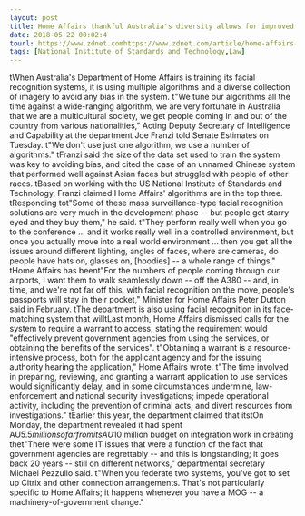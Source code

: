 ```yaml
---
layout: post
title: Home Affairs thankful Australia's diversity allows for improved facial recognition
date: 2018-05-22 00:02:4
tourl: https://www.zdnet.comhttps://www.zdnet.com/article/home-affairs-thankful-australias-diversity-allows-for-improved-facial-recognition/
tags: [National Institute of Standards and Technology,Law]
---
```

 tWhen Australia's Department of Home Affairs is training its facial recognition systems, it is using multiple algorithms and a diverse collection of imagery to avoid any bias in the system. t"We tune our algorithms all the time against a wide-ranging algorithm, we are very fortunate in Australia that we are a multicultural society, we get people coming in and out of the country from various nationalities," Acting Deputy Secretary of Intelligence and Capability at the department Joe Franzi told Senate Estimates on Tuesday. t"We don't use just one algorithm, we use a number of algorithms." tFranzi said the size of the data set used to train the system was key to avoiding bias, and cited the case of an unnamed Chinese system that performed well against Asian faces but struggled with people of other races. tBased on working with the US National Institute of Standards and Technology, Franzi claimed Home Affairs' algorithms are in the top three. tResponding tot"Some of these mass surveillance-type facial recognition solutions are very much in the development phase -- but people get starry eyed and they buy them," he said. t"They perform really well when you go to the conference ... and it works really well in a controlled environment, but once you actually move into a real world environment ... then you get all the issues around different lighting, angles of faces, where are cameras, do people have hats on, glasses on, [hoodies] -- a whole range of things." tHome Affairs has beent"For the numbers of people coming through our airports, I want them to walk seamlessly down -- off the A380 -- and, in time, and we're not far off this, with facial recognition on the move, people's passports will stay in their pocket," Minister for Home Affairs Peter Dutton said in February. tThe department is also using facial recognition in its face-matching system that willtLast month, Home Affairs dismissed calls for the system to require a warrant to access, stating the requirement would "effectively prevent government agencies from using the services, or obtaining the benefits of the services". t"Obtaining a warrant is a resource-intensive process, both for the applicant agency and for the issuing authority hearing the application," Home Affairs wrote. t"The time involved in preparing, reviewing, and granting a warrant application to use services would significantly delay, and in some circumstances undermine, law-enforcement and national security investigations; impede operational activity, including the prevention of criminal acts; and divert resources from investigations." tEarlier this year, the department claimed that itstOn Monday, the department revealed it had spent AU$5.5 million so far from its AU$10 million budget on integration work in creating thet"There were some IT issues that were a function of the fact that government agencies are regrettably -- and this is longstanding; it goes back 20 years -- still on different networks," departmental secretary Michael Pezzullo said. t"When you federate two systems, you've got to set up Citrix and other connection arrangements. That's not particularly specific to Home Affairs; it happens whenever you have a MOG -- a machinery-of-government change."